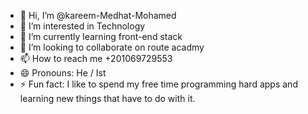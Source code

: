 - 👋 Hi, I’m @kareem-Medhat-Mohamed
- 👀 I’m interested in Technology 
- 🌱 I’m currently learning front-end stack
- 💞️ I’m looking to collaborate on route acadmy
- 📫 How to reach me +201069729553
- 😄 Pronouns: He / Ist
- ⚡ Fun fact: I like to spend my free time programming hard apps and learning new things that have to do with it.

<!---
kareem-Medhat-MO/kareem-Medhat-MO is a ✨ special ✨ repository because its `README.md` (this file) appears on your GitHub profile.
You can click the Preview link to take a look at your changes.
--->
